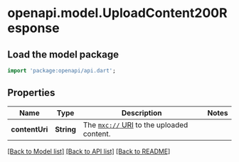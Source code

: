 # openapi.model.UploadContent200Response

## Load the model package
```dart
import 'package:openapi/api.dart';
```

## Properties
Name | Type | Description | Notes
------------ | ------------- | ------------- | -------------
**contentUri** | **String** | The [`mxc://` URI](https://spec.matrix.org/v1.13/client-server-api/#matrix-content-mxc-uris) to the uploaded content. | 

[[Back to Model list]](../README.md#documentation-for-models) [[Back to API list]](../README.md#documentation-for-api-endpoints) [[Back to README]](../README.md)


